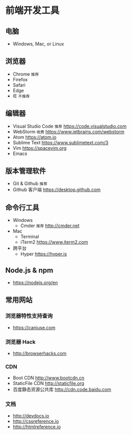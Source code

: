 # 前端开发工具

## 电脑
* Windows, Mac, or Linux

## 浏览器
* Chrome `推荐`
* Firefox
* Safari
* Edge
* IE `不推荐`

## 编辑器
* Visual Studio Code `推荐` https://code.visualstudio.com
* WebStorm `收费` https://www.jetbrains.com/webstorm
* Atom https://atom.io
* Sublime Text https://www.sublimetext.com/3
* Vim https://spacevim.org
* Emacs

## 版本管理软件
* Git & Github `推荐`
* Github 客户端 https://desktop.github.com

## 命令行工具
* Windows
  * Cmder `推荐` http://cmder.net
* Mac
  * Terminal
  * iTerm2 https://www.iterm2.com
* 跨平台
  * Hyper https://hyper.is
    
## Node.js & npm
* https://nodejs.org/en
  
## 常用网站
### 浏览器特性支持查询
* https://caniuse.com

### 浏览器 Hack
* http://browserhacks.com

### CDN
* Boot CDN http://www.bootcdn.cn
* StaticFile CDN http://staticfile.org
* 百度静态资源公共库 http://cdn.code.baidu.com

### 文档
* http://devdocs.io
* http://cssreference.io
* http://htmlreference.io


